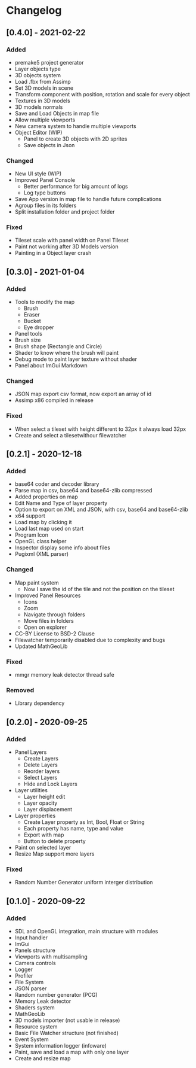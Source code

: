 # Changelog
## [0.4.0] - 2021-02-22
### Added
* premake5 project generator
* Layer objects type
* 3D objects system
* Load .fbx from Assimp
* Set 3D models in scene
* Transform component with position, rotation and scale for every object
* Textures in 3D models
* 3D models normals
* Save and Load Objects in map file
* Allow multiple viewports
* New camera system to handle multiple viewports
* Object Editor (WIP)
	* Panel to create 3D objects with 2D sprites
	* Save objects in Json

### Changed
* New UI style (WIP)
* Improved Panel Console
	* Better performance for big amount of logs
	* Log type buttons
* Save App version in map file to handle future complications
* Agroup files in its folders
* Split installation folder and project folder

### Fixed
* Tileset scale with panel width on Panel Tileset
* Paint not working after 3D Models version
* Painting in a Object layer crash

## [0.3.0] - 2021-01-04
### Added
* Tools to modify the map
	* Brush
	* Eraser
	* Bucket
	* Eye dropper
* Panel tools
* Brush size
* Brush shape (Rectangle and Circle)
* Shader to know where the brush will paint
* Debug mode to paint layer texture without shader
* Panel about ImGui Markdown

### Changed
* JSON map export csv format, now export an array of id
* Assimp x86 compiled in release

### Fixed
* When select a tileset with height different to 32px it always load 32px
* Create and select a tilesetwithour filewatcher

## [0.2.1] - 2020-12-18
### Added
 * base64 coder and decoder library
 * Parse map in csv, base64 and base64-zlib compressed
 * Added properties on map
 * Edit Name and Type of layer property
 * Option to export on XML and JSON, with csv, base64 and base64-zlib
 * x64 support
 * Load map by clicking it
 * Load last map used on start
 * Program Icon
 * OpenGL class helper
 * Inspector display some info about files
 * Pugixml (XML parser)

### Changed
 * Map paint system
	 * Now I save the id of the tile and not the position on the tileset
 * Improved Panel Resources
	* Icons
	* Zoom
	* Navigate through folders
	* Move files in folders
	* Open on explorer
 * CC-BY License to BSD-2 Clause
 * Filewatcher temporarily disabled due to complexity and bugs
 * Updated MathGeoLib

### Fixed
* mmgr memory leak detector thread safe

### Removed
* Library dependency

## [0.2.0] - 2020-09-25
### Added
* Panel Layers
	* Create Layers
	* Delete Layers
	* Reorder layers
	* Select Layers
	* Hide and Lock Layers
* Layer utilities
	* Layer height edit
	* Layer opacity
	* Layer displacement
* Layer properties
	* Create Layer property as Int, Bool, Float or String
	* Each property has name, type and value
	* Export with map
	* Button to delete property
* Paint on selected layer
* Resize Map support more layers

### Fixed
* Random Number Generator uniform interger distribution

## [0.1.0] - 2020-09-22
### Added
* SDL and OpenGL integration, main structure with modules
* Input handler
* ImGui
* Panels structure
* Viewports with multisampling
* Camera controls
* Logger
* Profiler
* File System
* JSON parser
* Random number generator (PCG)
* Memory Leak detector
* Shaders system
* MathGeoLib
* 3D models importer (not usable in release)
* Resource system
* Basic File Watcher structure (not finished)
* Event System
* System information logger (infoware)
* Paint, save and load a map with only one layer
* Create and resize map